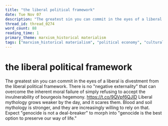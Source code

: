 ```yaml
---
title: "the liberal political framework"
date: Tue Nov 07
description: "The greatest sin you can commit in the eyes of a liberal is divestment from the liberal political framework."
thread_id: thread_0274
word_count: 88
reading_time: 1
primary_theme: marxism_historical materialism
tags: ["marxism_historical materialism", "political economy", "cultural criticism"]
---
```


# the liberal political framework

The greatest sin you can commit in the eyes of a liberal is divestment from the liberal political framework. There is no "negative externality" that can overcome the inherent moral failure of simply refusing to accept the invulnerability of bourgeois hegemony. https://t.co/9QVpf6QJID Liberal mythology grows weaker by the day, and it scares them. Blood and soil mythology is stronger, and they are increasingly willing to rely on that. Expect "genocide is not a deal-breaker" to morph into "genocide is the best option to preserve our way of life."